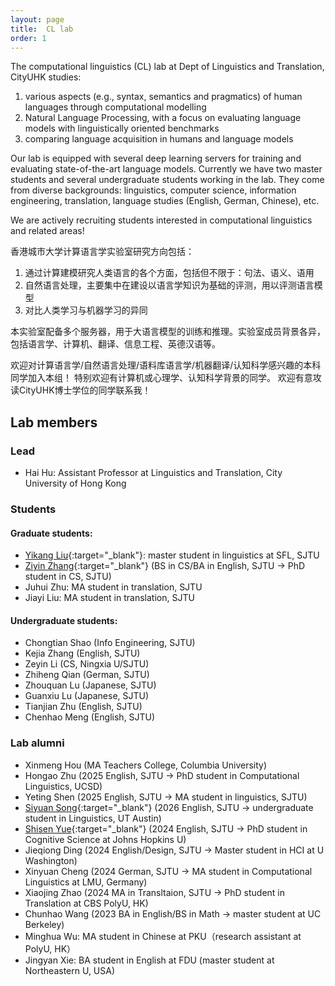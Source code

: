 ```yaml
---
layout: page
title:  CL lab
order: 1
---
```


The computational linguistics (CL) lab at Dept of Linguistics and Translation, CityUHK
studies:

1) various aspects (e.g., syntax, semantics and pragmatics) of human languages through computational modelling 
2) Natural Language Processing, with a focus on evaluating language models with linguistically oriented benchmarks
3) comparing language acquisition in humans and language models

Our lab is equipped with several deep learning servers for training and evaluating state-of-the-art language models. Currently we have two master students and several undergraduate students working in the lab. They come from diverse backgrounds: linguistics, computer science, information engineering, translation, language studies (English, German, Chinese), etc.

We are actively recruiting students interested in computational linguistics and related areas!

香港城市大学计算语言学实验室研究方向包括：

1. 通过计算建模研究人类语言的各个方面，包括但不限于：句法、语义、语用
2. 自然语言处理，主要集中在建设以语言学知识为基础的评测，用以评测语言模型
3. 对比人类学习与机器学习的异同

本实验室配备多个服务器，用于大语言模型的训练和推理。实验室成员背景各异，包括语言学、计算机、翻译、信息工程、英德汉语等。

欢迎对计算语言学/自然语言处理/语料库语言学/机器翻译/认知科学感兴趣的本科同学加入本组！ 特别欢迎有计算机或心理学、认知科学背景的同学。
欢迎有意攻读CityUHK博士学位的同学联系我！

## Lab members 

### Lead

- Hai Hu: Assistant Professor at Linguistics and Translation, City University of Hong Kong

### Students

#### Graduate students:
- [Yikang Liu](https://yikang0131.github.io){:target="_blank"}: master student in linguistics at SFL, SJTU 
- [Ziyin Zhang](https://geralt-targaryen.github.io/){:target="_blank"} (BS in CS/BA in English, SJTU ->  PhD student in CS, SJTU)
- Juhui Zhu: MA student in translation, SJTU
- Jiayi Liu: MA student in translation, SJTU

#### Undergraduate students:
- Chongtian Shao (Info Engineering, SJTU)
- Kejia Zhang (English, SJTU)
- Zeyin Li (CS, Ningxia U/SJTU)
- Zhiheng Qian (German, SJTU)
- Zhouquan Lu (Japanese, SJTU)
- Guanxiu Lu (Japanese, SJTU)
- Tianjian Zhu (English, SJTU)
- Chenhao Meng (English, SJTU)

### Lab alumni
- Xinmeng Hou (MA Teachers College, Columbia University)
- Hongao Zhu (2025 English, SJTU -> PhD student in Computational Linguistics, UCSD)
- Yeting Shen (2025 English, SJTU -> MA student in linguistics, SJTU)
- [Siyuan Song](https://siyuansong.site/){:target="_blank"} (2026 English, SJTU -> undergraduate student in Linguistics, UT Austin)
- [Shisen Yue](https://shawn0918.github.io/){:target="_blank"} (2024 English, SJTU ->  PhD student in Cognitive Science at Johns Hopkins U)
- Jieqiong Ding (2024 English/Design, SJTU ->  Master student in HCI at U Washington)
- Xinyuan Cheng (2024 German, SJTU -> MA student in Computational Linguistics at LMU, Germany)
- Xiaojing Zhao (2024 MA in Transltaion, SJTU -> PhD student in Translation at CBS PolyU, HK)
- Chunhao Wang (2023 BA in English/BS in Math -> master student at UC Berkeley)
- Minghua Wu: MA student in Chinese at PKU（research assistant at PolyU, HK）
- Jingyan Xie: BA student in English at FDU (master student at Northeastern U, USA)
